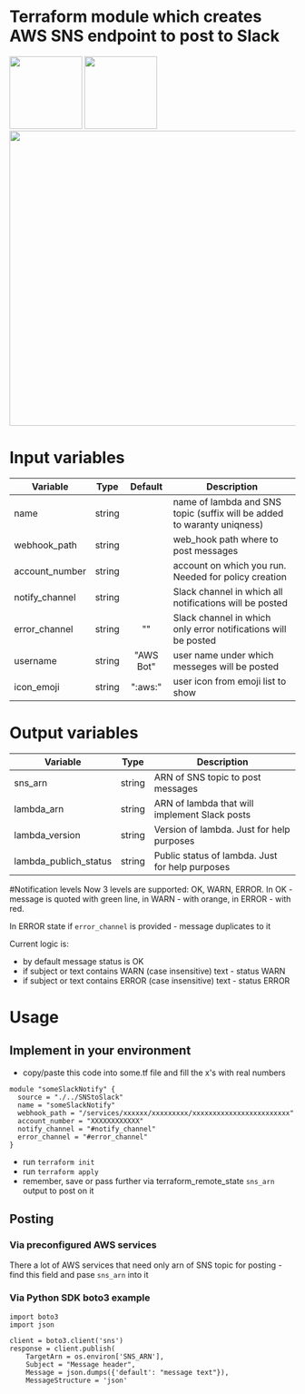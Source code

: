 # Terraform module which creates AWS SNS endpoint to post to Slack
<img src="https://www.shareicon.net/data/128x128/2015/08/28/92269_copy_512x512.png" width="128px"> 
<img src="http://iosicongallery.com/img/128/slack-2014.png" width="128px">
<img src="https://cdn.rawgit.com/hashicorp/terraform-website/master/content/source/assets/images/logo-hashicorp.svg" width="520px">

# Input variables

| Variable       |  Type  |  Default  | Description                                                             |
|----------------|:------:|:---------:|-------------------------------------------------------------------------|
| name           | string |           | name of lambda and SNS topic (suffix will be added to waranty uniqness) |
| webhook_path   | string |           | web_hook path where to post messages                                    |
| account_number | string |           | account on which you run. Needed for policy creation                    |
| notify_channel | string |           | Slack channel in which all notifications will be posted                 |
| error_channel  | string |    ""     | Slack channel in which only error notifications will be posted          |
| username       | string | "AWS Bot" | user name under which messeges will be posted                           |
| icon_emoji     | string |  ":aws:"  | user icon from emoji list to show                                       |


# Output variables

| Variable              |  Type  | Description                                     |
|-----------------------|:------:|-------------------------------------------------|
| sns_arn               | string | ARN of SNS topic to post messages               |
| lambda_arn            | string | ARN of lambda that will implement Slack posts   |
| lambda_version        | string | Version of lambda. Just for help purposes       |
| lambda_publich_status | string | Public status of lambda. Just for help purposes |

#Notification levels
Now 3 levels are supported: OK, WARN, ERROR. In OK - message is quoted with green line, in WARN - with orange, 
in ERROR - with red.

In ERROR state if `error_channel` is provided - message duplicates to it  

Current logic is:
* by default message status is OK
* if subject or text contains WARN (case insensitive) text - status WARN
* if subject or text contains ERROR (case insensitive) text - status ERROR

# Usage
## Implement in your environment
* copy/paste this code into some.tf file and fill the x's with real numbers
```
module "someSlackNotify" {
  source = "./../SNStoSlack"
  name = "someSlackNotify"
  webhook_path = "/services/xxxxxx/xxxxxxxxx/xxxxxxxxxxxxxxxxxxxxxxxx"
  account_number = "XXXXXXXXXXXX"
  notify_channel = "#notify_channel"
  error_channel = "#error_channel"
}
```
* run `terraform init`
* run `terraform apply`
* remember, save or pass further via terraform_remote_state `sns_arn` output to post on it  

## Posting
### Via preconfigured AWS services
There a lot of AWS services that need only arn of SNS topic for posting - find this field and pase `sns_arn` into it

### Via Python SDK boto3 example
```
import boto3
import json

client = boto3.client('sns')
response = client.publish(
    TargetArn = os.environ['SNS_ARN'],
    Subject = "Message header",
    Message = json.dumps({'default': "message text"}),
    MessageStructure = 'json'
```
